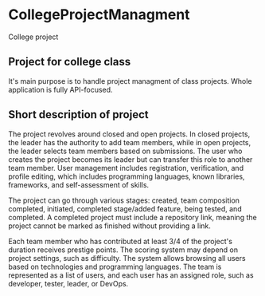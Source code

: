 # CollegeProjectManagment
College project 

## Project for college class

It's main purpose is to handle project managment of class projects. Whole application is fully API-focused. 

## Short description of project

The project revolves around closed and open projects. In closed projects, the leader has the authority to add team members, while in open projects, the leader selects team members based on submissions. The user who creates the project becomes its leader but can transfer this role to another team member. User management includes registration, verification, and profile editing, which includes programming languages, known libraries, frameworks, and self-assessment of skills.

The project can go through various stages: created, team composition completed, initiated, completed stage/added feature, being tested, and completed. A completed project must include a repository link, meaning the project cannot be marked as finished without providing a link.

Each team member who has contributed at least 3/4 of the project's duration receives prestige points. The scoring system may depend on project settings, such as difficulty. The system allows browsing all users based on technologies and programming languages. The team is represented as a list of users, and each user has an assigned role, such as developer, tester, leader, or DevOps.
